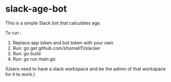 # slack-age-bot
This is a simple Slack bot that calculates age.

To run : 

1. Replace app token and bot token with your own
2. Run: go get github.com/shomali11/slacker
3. Run: go build
4. Run: go run main.go

(Users need to have a slack workspace and be the admin of that workspace for it to work.)
